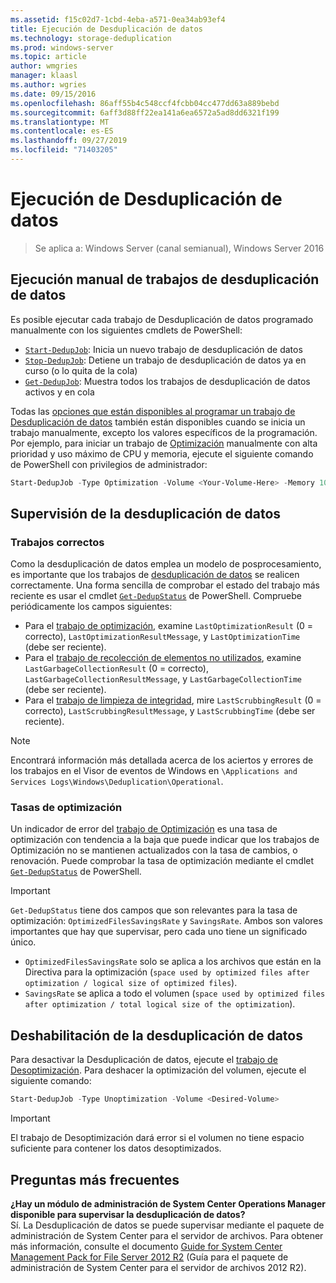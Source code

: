 ```yaml
---
ms.assetid: f15c02d7-1cbd-4eba-a571-0ea34ab93ef4
title: Ejecución de Desduplicación de datos
ms.technology: storage-deduplication
ms.prod: windows-server
ms.topic: article
author: wmgries
manager: klaasl
ms.author: wgries
ms.date: 09/15/2016
ms.openlocfilehash: 86aff55b4c548ccf4fcbb04cc477dd63a889bebd
ms.sourcegitcommit: 6aff3d88ff22ea141a6ea6572a5ad8dd6321f199
ms.translationtype: MT
ms.contentlocale: es-ES
ms.lasthandoff: 09/27/2019
ms.locfileid: "71403205"
---
```

# <a name="running-data-deduplication"></a>Ejecución de Desduplicación de datos

> Se aplica a: Windows Server (canal semianual), Windows Server 2016

## <a id="running-dedup-jobs-manually"></a>Ejecución manual de trabajos de desduplicación de datos

Es posible ejecutar cada trabajo de Desduplicación de datos programado manualmente con los siguientes cmdlets de PowerShell:
* [`Start-DedupJob`](https://technet.microsoft.com/library/hh848442.aspx): Inicia un nuevo trabajo de desduplicación de datos
* [`Stop-DedupJob`](https://technet.microsoft.com/library/hh848439.aspx): Detiene un trabajo de desduplicación de datos ya en curso (o lo quita de la cola)
* [`Get-DedupJob`](https://technet.microsoft.com/library/hh848452.aspx): Muestra todos los trabajos de desduplicación de datos activos y en cola

Todas las [opciones que están disponibles al programar un trabajo de Desduplicación de datos](advanced-settings.md#modifying-job-schedules-available-settings) también están disponibles cuando se inicia un trabajo manualmente, excepto los valores específicos de la programación. Por ejemplo, para iniciar un trabajo de [Optimización](understand.md#job-info-optimization) manualmente con alta prioridad y uso máximo de CPU y memoria, ejecute el siguiente comando de PowerShell con privilegios de administrador:

```PowerShell
Start-DedupJob -Type Optimization -Volume <Your-Volume-Here> -Memory 100 -Cores 100 -Priority High
```

## <a id="monitoring-dedup"></a>Supervisión de la desduplicación de datos

### <a id="monitoring-dedup-job-successes"></a>Trabajos correctos

Como la desduplicación de datos emplea un modelo de posprocesamiento, es importante que los trabajos de [desduplicación de datos](understand.md#job-info) se realicen correctamente. Una forma sencilla de comprobar el estado del trabajo más reciente es usar el cmdlet [`Get-DedupStatus`](https://technet.microsoft.com/library/hh848437.aspx) de PowerShell. Compruebe periódicamente los campos siguientes:

* Para el [trabajo de optimización](understand.md#job-info-optimization), examine `LastOptimizationResult` (0 = correcto), `LastOptimizationResultMessage`, y `LastOptimizationTime` (debe ser reciente).
* Para el [trabajo de recolección de elementos no utilizados](understand.md#job-info-gc), examine `LastGarbageCollectionResult` (0 = correcto), `LastGarbageCollectionResultMessage`, y `LastGarbageCollectionTime` (debe ser reciente).
* Para el [trabajo de limpieza de integridad](understand.md#job-info-scrubbing), mire `LastScrubbingResult` (0 = correcto), `LastScrubbingResultMessage`, y `LastScrubbingTime` (debe ser reciente).

> [!Note]  
> Encontrará información más detallada acerca de los aciertos y errores de los trabajos en el Visor de eventos de Windows en `\Applications and Services Logs\Windows\Deduplication\Operational`.

### <a id="monitoring-dedup-optimization-rates"></a>Tasas de optimización

Un indicador de error del [trabajo de Optimización](understand.md#job-info-optimization) es una tasa de optimización con tendencia a la baja que puede indicar que los trabajos de Optimización no se mantienen actualizados con la tasa de cambios, o renovación. Puede comprobar la tasa de optimización mediante el cmdlet [`Get-DedupStatus`](https://technet.microsoft.com/library/hh848437.aspx) de PowerShell.

> [!Important]
> `Get-DedupStatus` tiene dos campos que son relevantes para la tasa de optimización: `OptimizedFilesSavingsRate` y `SavingsRate`. Ambos son valores importantes que hay que supervisar, pero cada uno tiene un significado único.
> - `OptimizedFilesSavingsRate` solo se aplica a los archivos que están en la Directiva para la optimización (`space used by optimized files after optimization / logical size of optimized files`).
> - `SavingsRate` se aplica a todo el volumen (`space used by optimized files after optimization / total logical size of the optimization`).

## <a id="disabling-dedup"></a>Deshabilitación de la desduplicación de datos
Para desactivar la Desduplicación de datos, ejecute el [trabajo de Desoptimización](understand.md#job-info-unoptimization). Para deshacer la optimización del volumen, ejecute el siguiente comando:

```PowerShell
Start-DedupJob -Type Unoptimization -Volume <Desired-Volume>
```

> [!Important]  
> El trabajo de Desoptimización dará error si el volumen no tiene espacio suficiente para contener los datos desoptimizados.

## <a id="faq"></a>Preguntas más frecuentes
**¿Hay un módulo de administración de System Center Operations Manager disponible para supervisar la desduplicación de datos?**  
Sí. La Desduplicación de datos se puede supervisar mediante el paquete de administración de System Center para el servidor de archivos. Para obtener más información, consulte el documento [Guide for System Center Management Pack for File Server 2012 R2](https://download.microsoft.com/download/6/F/7/6F7A33B9-9383-48ED-9252-23C2C8AD1BDA/MPGuide_FileServer2012R2.doc) (Guía para el paquete de administración de System Center para el servidor de archivos 2012 R2).

